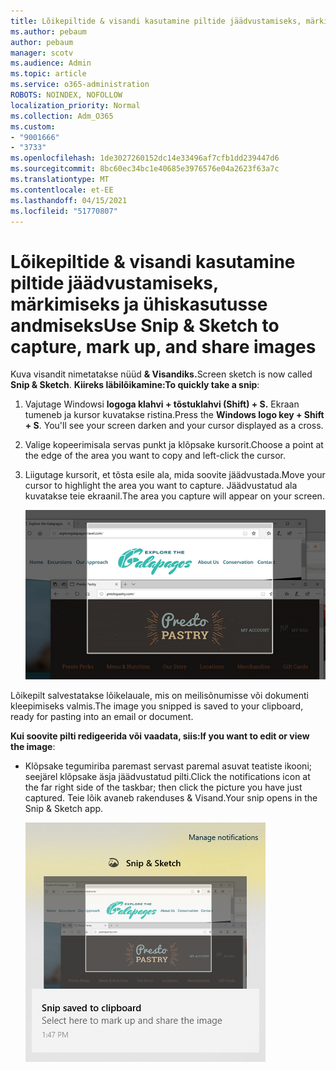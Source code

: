 ```yaml
---
title: Lõikepiltide & visandi kasutamine piltide jäädvustamiseks, märkimiseks ja ühiskasutusse andmiseks
ms.author: pebaum
author: pebaum
manager: scotv
ms.audience: Admin
ms.topic: article
ms.service: o365-administration
ROBOTS: NOINDEX, NOFOLLOW
localization_priority: Normal
ms.collection: Adm_O365
ms.custom:
- "9001666"
- "3733"
ms.openlocfilehash: 1de3027260152dc14e33496af7cfb1dd239447d6
ms.sourcegitcommit: 8bc60ec34bc1e40685e3976576e04a2623f63a7c
ms.translationtype: MT
ms.contentlocale: et-EE
ms.lasthandoff: 04/15/2021
ms.locfileid: "51770807"
---
```

# <a name="use-snip--sketch-to-capture-mark-up-and-share-images"></a><span data-ttu-id="6646d-102">Lõikepiltide & visandi kasutamine piltide jäädvustamiseks, märkimiseks ja ühiskasutusse andmiseks</span><span class="sxs-lookup"><span data-stu-id="6646d-102">Use Snip & Sketch to capture, mark up, and share images</span></span>

<span data-ttu-id="6646d-103">Kuva visandit nimetatakse nüüd **& Visandiks.**</span><span class="sxs-lookup"><span data-stu-id="6646d-103">Screen sketch is now called **Snip & Sketch**.</span></span> <span data-ttu-id="6646d-104">**Kiireks läbilõikamine:**</span><span class="sxs-lookup"><span data-stu-id="6646d-104">**To quickly take a snip**:</span></span>

1. <span data-ttu-id="6646d-105">Vajutage Windowsi **logoga klahvi + tõstuklahvi (Shift) + S.** Ekraan tumeneb ja kursor kuvatakse ristina.</span><span class="sxs-lookup"><span data-stu-id="6646d-105">Press the **Windows logo key + Shift + S**. You'll see your screen darken and your cursor displayed as a cross.</span></span> 

2. <span data-ttu-id="6646d-106">Valige kopeerimisala servas punkt ja klõpsake kursorit.</span><span class="sxs-lookup"><span data-stu-id="6646d-106">Choose a point at the edge of the area you want to copy and left-click the cursor.</span></span> 

3. <span data-ttu-id="6646d-107">Liigutage kursorit, et tõsta esile ala, mida soovite jäädvustada.</span><span class="sxs-lookup"><span data-stu-id="6646d-107">Move your cursor to highlight the area you want to capture.</span></span> <span data-ttu-id="6646d-108">Jäädvustatud ala kuvatakse teie ekraanil.</span><span class="sxs-lookup"><span data-stu-id="6646d-108">The area you capture will appear on your screen.</span></span>

   ![esiletõstetud valiku pilt](media/snipone.png)

<span data-ttu-id="6646d-110">Lõikepilt salvestatakse lõikelauale, mis on meilisõnumisse või dokumenti kleepimiseks valmis.</span><span class="sxs-lookup"><span data-stu-id="6646d-110">The image you snipped is saved to your clipboard, ready for pasting into an email or document.</span></span> 

<span data-ttu-id="6646d-111">**Kui soovite pilti redigeerida või vaadata, siis:**</span><span class="sxs-lookup"><span data-stu-id="6646d-111">**If you want to edit or view the image**:</span></span> 

- <span data-ttu-id="6646d-112">Klõpsake tegumiriba paremast servast paremal asuvat teatiste ikooni; seejärel klõpsake äsja jäädvustatud pilti.</span><span class="sxs-lookup"><span data-stu-id="6646d-112">Click the notifications icon at the far right side of the taskbar; then click the picture you have just captured.</span></span> <span data-ttu-id="6646d-113">Teie lõik avaneb rakenduses & Visand.</span><span class="sxs-lookup"><span data-stu-id="6646d-113">Your snip opens in the Snip & Sketch app.</span></span>

   ![pilt lõikerakenduses kuvatavast pildist](media/sniptwo.png)
